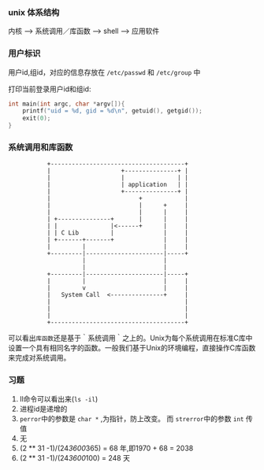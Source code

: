 ### unix 体系结构

内核 --> 系统调用／库函数 --> shell --> 应用软件

### 用户标识

用户id,组id，对应的信息存放在 `/etc/passwd` 和 `/etc/group` 中

打印当前登录用户id和组id:

```c
int main(int argc, char *argv[]){
    printf("uid = %d, gid = %d\n", getuid(), getgid());
    exit(0);	
}
```

### 系统调用和库函数

               +--------------------------------------+
               |                    +---------------+ |
               |                    |               | |
               |                    | application   | |
               |                    +---------------+ |
               |                         +            |
               |                         |      +     |
               |                         |      |     |
               | +---------------+       |      |     |
               | |               |<------+      |     |
               | | C Lib         |              |     |
               | +-------+-------+              |     |
               |         |                      |     |
               +---------|----------------------|-----+
                         |                      |
                         |                      |
               +---------|----------------------|-----+
               |         |                      |     |
               |         v                      |     |
               |   System Call  <---------------+     |
               |                                      |
               |                                      |
               |                                      |
               +--------------------------------------+

可以看出`库函数`还是基于｀系统调用｀之上的。Unix为每个系统调用在标准C库中设置一个具有相同名字的函数。一般我们基于Unix的环境编程，直接操作C库函数来完成对系统调用。

### 习题

1. ll命令可以看出来(`ls -il`)
2. 进程id是递增的
3. `perror`中的参数是 `char *` ,为指针，防上改变。 而 `strerror`中的参数 `int` 传值
4. 无
5. (2 ** 31 -1)/(24*3600*365) = 68 年,即1970 + 68 = 2038
6. (2 ** 31 -1)/(24*3600*100) = 248 天






